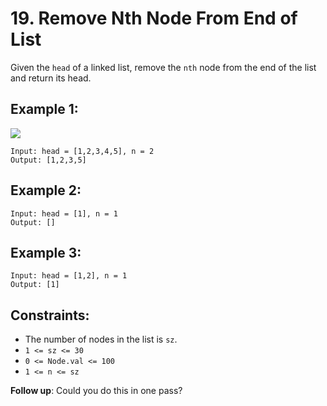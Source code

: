 ﻿# 19. Remove Nth Node From End of List

Given the `head` of a linked list, remove the `nth` node from the end of the list and return its head.


## Example 1:

![](https://assets.leetcode.com/uploads/2020/10/03/remove_ex1.jpg)

```
Input: head = [1,2,3,4,5], n = 2
Output: [1,2,3,5]
```

## Example 2:

```
Input: head = [1], n = 1
Output: []
```

## Example 3:

```
Input: head = [1,2], n = 1
Output: [1]
```

## Constraints:

 - The number of nodes in the list is `sz`.
 - `1 <= sz <= 30`
 - `0 <= Node.val <= 100`
 - `1 <= n <= sz`


**Follow up**: Could you do this in one pass?
